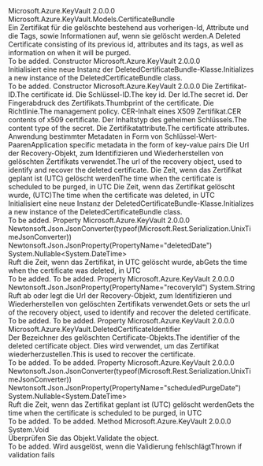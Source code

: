 <Type Name="DeletedCertificateBundle" FullName="Microsoft.Azure.KeyVault.Models.DeletedCertificateBundle">
  <TypeSignature Language="C#" Value="public class DeletedCertificateBundle : Microsoft.Azure.KeyVault.Models.CertificateBundle" />
  <TypeSignature Language="ILAsm" Value=".class public auto ansi beforefieldinit DeletedCertificateBundle extends Microsoft.Azure.KeyVault.Models.CertificateBundle" />
  <TypeSignature Language="DocId" Value="T:Microsoft.Azure.KeyVault.Models.DeletedCertificateBundle" />
  <TypeSignature Language="VB.NET" Value="Public Class DeletedCertificateBundle&#xA;Inherits CertificateBundle" />
  <TypeSignature Language="F#" Value="type DeletedCertificateBundle = class&#xA;    inherit CertificateBundle" />
  <AssemblyInfo>
    <AssemblyName>Microsoft.Azure.KeyVault</AssemblyName>
    <AssemblyVersion>2.0.0.0</AssemblyVersion>
  </AssemblyInfo>
  <Base>
    <BaseTypeName>Microsoft.Azure.KeyVault.Models.CertificateBundle</BaseTypeName>
  </Base>
  <Interfaces />
  <Docs>
    <summary>
            <span data-ttu-id="b7edb-101">Ein Zertifikat für die gelöschte bestehend aus vorherigen-Id, Attribute und die Tags, sowie Informationen auf, wenn sie gelöscht werden.</span><span class="sxs-lookup"><span data-stu-id="b7edb-101">A Deleted Certificate consisting of its previous id, attributes and its tags, as well as information on when it will be purged.</span></span>
            </summary>
    <remarks>To be added.</remarks>
  </Docs>
  <Members>
    <Member MemberName=".ctor">
      <MemberSignature Language="C#" Value="public DeletedCertificateBundle ();" />
      <MemberSignature Language="ILAsm" Value=".method public hidebysig specialname rtspecialname instance void .ctor() cil managed" />
      <MemberSignature Language="DocId" Value="M:Microsoft.Azure.KeyVault.Models.DeletedCertificateBundle.#ctor" />
      <MemberSignature Language="VB.NET" Value="Public Sub New ()" />
      <MemberType>Constructor</MemberType>
      <AssemblyInfo>
        <AssemblyName>Microsoft.Azure.KeyVault</AssemblyName>
        <AssemblyVersion>2.0.0.0</AssemblyVersion>
      </AssemblyInfo>
      <Parameters />
      <Docs>
        <summary>
            <span data-ttu-id="b7edb-102">Initialisiert eine neue Instanz der DeletedCertificateBundle-Klasse.</span><span class="sxs-lookup"><span data-stu-id="b7edb-102">Initializes a new instance of the DeletedCertificateBundle class.</span></span>
            </summary>
        <remarks>To be added.</remarks>
      </Docs>
    </Member>
    <Member MemberName=".ctor">
      <MemberSignature Language="C#" Value="public DeletedCertificateBundle (string id = null, string kid = null, string sid = null, byte[] x509Thumbprint = null, Microsoft.Azure.KeyVault.Models.CertificatePolicy policy = null, byte[] cer = null, string contentType = null, Microsoft.Azure.KeyVault.Models.CertificateAttributes attributes = null, System.Collections.Generic.IDictionary&lt;string,string&gt; tags = null, string recoveryId = null, Nullable&lt;DateTime&gt; scheduledPurgeDate = null, Nullable&lt;DateTime&gt; deletedDate = null);" />
      <MemberSignature Language="ILAsm" Value=".method public hidebysig specialname rtspecialname instance void .ctor(string id, string kid, string sid, unsigned int8[] x509Thumbprint, class Microsoft.Azure.KeyVault.Models.CertificatePolicy policy, unsigned int8[] cer, string contentType, class Microsoft.Azure.KeyVault.Models.CertificateAttributes attributes, class System.Collections.Generic.IDictionary`2&lt;string, string&gt; tags, string recoveryId, valuetype System.Nullable`1&lt;valuetype System.DateTime&gt; scheduledPurgeDate, valuetype System.Nullable`1&lt;valuetype System.DateTime&gt; deletedDate) cil managed" />
      <MemberSignature Language="DocId" Value="M:Microsoft.Azure.KeyVault.Models.DeletedCertificateBundle.#ctor(System.String,System.String,System.String,System.Byte[],Microsoft.Azure.KeyVault.Models.CertificatePolicy,System.Byte[],System.String,Microsoft.Azure.KeyVault.Models.CertificateAttributes,System.Collections.Generic.IDictionary{System.String,System.String},System.String,System.Nullable{System.DateTime},System.Nullable{System.DateTime})" />
      <MemberSignature Language="VB.NET" Value="Public Sub New (Optional id As String = null, Optional kid As String = null, Optional sid As String = null, Optional x509Thumbprint As Byte() = null, Optional policy As CertificatePolicy = null, Optional cer As Byte() = null, Optional contentType As String = null, Optional attributes As CertificateAttributes = null, Optional tags As IDictionary(Of String, String) = null, Optional recoveryId As String = null, Optional scheduledPurgeDate As Nullable(Of DateTime) = null, Optional deletedDate As Nullable(Of DateTime) = null)" />
      <MemberSignature Language="F#" Value="new Microsoft.Azure.KeyVault.Models.DeletedCertificateBundle : string * string * string * byte[] * Microsoft.Azure.KeyVault.Models.CertificatePolicy * byte[] * string * Microsoft.Azure.KeyVault.Models.CertificateAttributes * System.Collections.Generic.IDictionary&lt;string, string&gt; * string * Nullable&lt;DateTime&gt; * Nullable&lt;DateTime&gt; -&gt; Microsoft.Azure.KeyVault.Models.DeletedCertificateBundle" Usage="new Microsoft.Azure.KeyVault.Models.DeletedCertificateBundle (id, kid, sid, x509Thumbprint, policy, cer, contentType, attributes, tags, recoveryId, scheduledPurgeDate, deletedDate)" />
      <MemberType>Constructor</MemberType>
      <AssemblyInfo>
        <AssemblyName>Microsoft.Azure.KeyVault</AssemblyName>
        <AssemblyVersion>2.0.0.0</AssemblyVersion>
      </AssemblyInfo>
      <Parameters>
        <Parameter Name="id" Type="System.String" />
        <Parameter Name="kid" Type="System.String" />
        <Parameter Name="sid" Type="System.String" />
        <Parameter Name="x509Thumbprint" Type="System.Byte[]" />
        <Parameter Name="policy" Type="Microsoft.Azure.KeyVault.Models.CertificatePolicy" />
        <Parameter Name="cer" Type="System.Byte[]" />
        <Parameter Name="contentType" Type="System.String" />
        <Parameter Name="attributes" Type="Microsoft.Azure.KeyVault.Models.CertificateAttributes" />
        <Parameter Name="tags" Type="System.Collections.Generic.IDictionary&lt;System.String,System.String&gt;" />
        <Parameter Name="recoveryId" Type="System.String" />
        <Parameter Name="scheduledPurgeDate" Type="System.Nullable&lt;System.DateTime&gt;" />
        <Parameter Name="deletedDate" Type="System.Nullable&lt;System.DateTime&gt;" />
      </Parameters>
      <Docs>
        <param name="id"><span data-ttu-id="b7edb-103">Die Zertifikat-ID.</span><span class="sxs-lookup"><span data-stu-id="b7edb-103">The certificate id.</span></span></param>
        <param name="kid"><span data-ttu-id="b7edb-104">Die Schlüssel-ID.</span><span class="sxs-lookup"><span data-stu-id="b7edb-104">The key id.</span></span></param>
        <param name="sid"><span data-ttu-id="b7edb-105">Der Id.</span><span class="sxs-lookup"><span data-stu-id="b7edb-105">The secret id.</span></span></param>
        <param name="x509Thumbprint"><span data-ttu-id="b7edb-106">Der Fingerabdruck des Zertifikats.</span><span class="sxs-lookup"><span data-stu-id="b7edb-106">Thumbprint of the certificate.</span></span></param>
        <param name="policy"><span data-ttu-id="b7edb-107">Die Richtlinie.</span><span class="sxs-lookup"><span data-stu-id="b7edb-107">The management policy.</span></span></param>
        <param name="cer"><span data-ttu-id="b7edb-108">CER-Inhalt eines X509 Zertifikat.</span><span class="sxs-lookup"><span data-stu-id="b7edb-108">CER contents of x509 certificate.</span></span></param>
        <param name="contentType"><span data-ttu-id="b7edb-109">Der Inhaltstyp des geheimen Schlüssels.</span><span class="sxs-lookup"><span data-stu-id="b7edb-109">The content type of the secret.</span></span></param>
        <param name="attributes"><span data-ttu-id="b7edb-110">Die Zertifikatattribute.</span><span class="sxs-lookup"><span data-stu-id="b7edb-110">The certificate attributes.</span></span></param>
        <param name="tags"><span data-ttu-id="b7edb-111">Anwendung bestimmter Metadaten in Form von Schlüssel-Wert-Paaren</span><span class="sxs-lookup"><span data-stu-id="b7edb-111">Application specific metadata in the form of key-value pairs</span></span></param>
        <param name="recoveryId"><span data-ttu-id="b7edb-112">Die Url der Recovery-Objekt, zum Identifizieren und Wiederherstellen von gelöschten Zertifikats verwendet.</span><span class="sxs-lookup"><span data-stu-id="b7edb-112">The url of the recovery object, used to identify and recover the deleted certificate.</span></span></param>
        <param name="scheduledPurgeDate"><span data-ttu-id="b7edb-113">Die Zeit, wenn das Zertifikat geplant ist (UTC) gelöscht werden</span><span class="sxs-lookup"><span data-stu-id="b7edb-113">The time when the certificate is scheduled to be purged, in UTC</span></span></param>
        <param name="deletedDate"><span data-ttu-id="b7edb-114">Die Zeit, wenn das Zertifikat gelöscht wurde, (UTC)</span><span class="sxs-lookup"><span data-stu-id="b7edb-114">The time when the certificate was deleted, in UTC</span></span></param>
        <summary>
            <span data-ttu-id="b7edb-115">Initialisiert eine neue Instanz der DeletedCertificateBundle-Klasse.</span><span class="sxs-lookup"><span data-stu-id="b7edb-115">Initializes a new instance of the DeletedCertificateBundle class.</span></span>
            </summary>
        <remarks>To be added.</remarks>
      </Docs>
    </Member>
    <Member MemberName="DeletedDate">
      <MemberSignature Language="C#" Value="public Nullable&lt;DateTime&gt; DeletedDate { get; }" />
      <MemberSignature Language="ILAsm" Value=".property instance valuetype System.Nullable`1&lt;valuetype System.DateTime&gt; DeletedDate" />
      <MemberSignature Language="DocId" Value="P:Microsoft.Azure.KeyVault.Models.DeletedCertificateBundle.DeletedDate" />
      <MemberSignature Language="VB.NET" Value="Public ReadOnly Property DeletedDate As Nullable(Of DateTime)" />
      <MemberSignature Language="F#" Value="member this.DeletedDate : Nullable&lt;DateTime&gt;" Usage="Microsoft.Azure.KeyVault.Models.DeletedCertificateBundle.DeletedDate" />
      <MemberType>Property</MemberType>
      <AssemblyInfo>
        <AssemblyName>Microsoft.Azure.KeyVault</AssemblyName>
        <AssemblyVersion>2.0.0.0</AssemblyVersion>
      </AssemblyInfo>
      <Attributes>
        <Attribute>
          <AttributeName>Newtonsoft.Json.JsonConverter(typeof(Microsoft.Rest.Serialization.UnixTimeJsonConverter))</AttributeName>
        </Attribute>
        <Attribute>
          <AttributeName>Newtonsoft.Json.JsonProperty(PropertyName="deletedDate")</AttributeName>
        </Attribute>
      </Attributes>
      <ReturnValue>
        <ReturnType>System.Nullable&lt;System.DateTime&gt;</ReturnType>
      </ReturnValue>
      <Docs>
        <summary>
            <span data-ttu-id="b7edb-116">Ruft die Zeit, wenn das Zertifikat, in UTC gelöscht wurde, ab</span><span class="sxs-lookup"><span data-stu-id="b7edb-116">Gets the time when the certificate was deleted, in UTC</span></span>
            </summary>
        <value>To be added.</value>
        <remarks>To be added.</remarks>
      </Docs>
    </Member>
    <Member MemberName="RecoveryId">
      <MemberSignature Language="C#" Value="public string RecoveryId { get; set; }" />
      <MemberSignature Language="ILAsm" Value=".property instance string RecoveryId" />
      <MemberSignature Language="DocId" Value="P:Microsoft.Azure.KeyVault.Models.DeletedCertificateBundle.RecoveryId" />
      <MemberSignature Language="VB.NET" Value="Public Property RecoveryId As String" />
      <MemberSignature Language="F#" Value="member this.RecoveryId : string with get, set" Usage="Microsoft.Azure.KeyVault.Models.DeletedCertificateBundle.RecoveryId" />
      <MemberType>Property</MemberType>
      <AssemblyInfo>
        <AssemblyName>Microsoft.Azure.KeyVault</AssemblyName>
        <AssemblyVersion>2.0.0.0</AssemblyVersion>
      </AssemblyInfo>
      <Attributes>
        <Attribute>
          <AttributeName>Newtonsoft.Json.JsonProperty(PropertyName="recoveryId")</AttributeName>
        </Attribute>
      </Attributes>
      <ReturnValue>
        <ReturnType>System.String</ReturnType>
      </ReturnValue>
      <Docs>
        <summary>
            <span data-ttu-id="b7edb-117">Ruft ab oder legt die Url der Recovery-Objekt, zum Identifizieren und Wiederherstellen von gelöschten Zertifikats verwendet.</span><span class="sxs-lookup"><span data-stu-id="b7edb-117">Gets or sets the url of the recovery object, used to identify and recover the deleted certificate.</span></span>
            </summary>
        <value>To be added.</value>
        <remarks>To be added.</remarks>
      </Docs>
    </Member>
    <Member MemberName="RecoveryIdentifier">
      <MemberSignature Language="C#" Value="public Microsoft.Azure.KeyVault.DeletedCertificateIdentifier RecoveryIdentifier { get; }" />
      <MemberSignature Language="ILAsm" Value=".property instance class Microsoft.Azure.KeyVault.DeletedCertificateIdentifier RecoveryIdentifier" />
      <MemberSignature Language="DocId" Value="P:Microsoft.Azure.KeyVault.Models.DeletedCertificateBundle.RecoveryIdentifier" />
      <MemberSignature Language="VB.NET" Value="Public ReadOnly Property RecoveryIdentifier As DeletedCertificateIdentifier" />
      <MemberSignature Language="F#" Value="member this.RecoveryIdentifier : Microsoft.Azure.KeyVault.DeletedCertificateIdentifier" Usage="Microsoft.Azure.KeyVault.Models.DeletedCertificateBundle.RecoveryIdentifier" />
      <MemberType>Property</MemberType>
      <AssemblyInfo>
        <AssemblyName>Microsoft.Azure.KeyVault</AssemblyName>
        <AssemblyVersion>2.0.0.0</AssemblyVersion>
      </AssemblyInfo>
      <ReturnValue>
        <ReturnType>Microsoft.Azure.KeyVault.DeletedCertificateIdentifier</ReturnType>
      </ReturnValue>
      <Docs>
        <summary>
            <span data-ttu-id="b7edb-118">Der Bezeichner des gelöschten Certificate-Objekts.</span><span class="sxs-lookup"><span data-stu-id="b7edb-118">The identifier of the deleted certificate object.</span></span> <span data-ttu-id="b7edb-119">Dies wird verwendet, um das Zertifikat wiederherzustellen.</span><span class="sxs-lookup"><span data-stu-id="b7edb-119">This is used to recover the certificate.</span></span>
            </summary>
        <value>To be added.</value>
        <remarks>To be added.</remarks>
      </Docs>
    </Member>
    <Member MemberName="ScheduledPurgeDate">
      <MemberSignature Language="C#" Value="public Nullable&lt;DateTime&gt; ScheduledPurgeDate { get; }" />
      <MemberSignature Language="ILAsm" Value=".property instance valuetype System.Nullable`1&lt;valuetype System.DateTime&gt; ScheduledPurgeDate" />
      <MemberSignature Language="DocId" Value="P:Microsoft.Azure.KeyVault.Models.DeletedCertificateBundle.ScheduledPurgeDate" />
      <MemberSignature Language="VB.NET" Value="Public ReadOnly Property ScheduledPurgeDate As Nullable(Of DateTime)" />
      <MemberSignature Language="F#" Value="member this.ScheduledPurgeDate : Nullable&lt;DateTime&gt;" Usage="Microsoft.Azure.KeyVault.Models.DeletedCertificateBundle.ScheduledPurgeDate" />
      <MemberType>Property</MemberType>
      <AssemblyInfo>
        <AssemblyName>Microsoft.Azure.KeyVault</AssemblyName>
        <AssemblyVersion>2.0.0.0</AssemblyVersion>
      </AssemblyInfo>
      <Attributes>
        <Attribute>
          <AttributeName>Newtonsoft.Json.JsonConverter(typeof(Microsoft.Rest.Serialization.UnixTimeJsonConverter))</AttributeName>
        </Attribute>
        <Attribute>
          <AttributeName>Newtonsoft.Json.JsonProperty(PropertyName="scheduledPurgeDate")</AttributeName>
        </Attribute>
      </Attributes>
      <ReturnValue>
        <ReturnType>System.Nullable&lt;System.DateTime&gt;</ReturnType>
      </ReturnValue>
      <Docs>
        <summary>
            <span data-ttu-id="b7edb-120">Ruft die Zeit, wenn das Zertifikat geplant ist (UTC) gelöscht werden</span><span class="sxs-lookup"><span data-stu-id="b7edb-120">Gets the time when the certificate is scheduled to be purged, in UTC</span></span>
            </summary>
        <value>To be added.</value>
        <remarks>To be added.</remarks>
      </Docs>
    </Member>
    <Member MemberName="Validate">
      <MemberSignature Language="C#" Value="public override void Validate ();" />
      <MemberSignature Language="ILAsm" Value=".method public hidebysig virtual instance void Validate() cil managed" />
      <MemberSignature Language="DocId" Value="M:Microsoft.Azure.KeyVault.Models.DeletedCertificateBundle.Validate" />
      <MemberSignature Language="VB.NET" Value="Public Overrides Sub Validate ()" />
      <MemberSignature Language="F#" Value="override this.Validate : unit -&gt; unit" Usage="deletedCertificateBundle.Validate " />
      <MemberType>Method</MemberType>
      <AssemblyInfo>
        <AssemblyName>Microsoft.Azure.KeyVault</AssemblyName>
        <AssemblyVersion>2.0.0.0</AssemblyVersion>
      </AssemblyInfo>
      <ReturnValue>
        <ReturnType>System.Void</ReturnType>
      </ReturnValue>
      <Parameters />
      <Docs>
        <summary>
            <span data-ttu-id="b7edb-121">Überprüfen Sie das Objekt.</span><span class="sxs-lookup"><span data-stu-id="b7edb-121">Validate the object.</span></span>
            </summary>
        <remarks>To be added.</remarks>
        <exception cref="T:Microsoft.Rest.ValidationException">
            <span data-ttu-id="b7edb-122">Wird ausgelöst, wenn die Validierung fehlschlägt</span><span class="sxs-lookup"><span data-stu-id="b7edb-122">Thrown if validation fails</span></span>
            </exception>
      </Docs>
    </Member>
  </Members>
</Type>